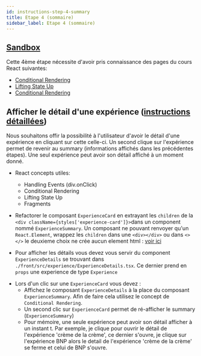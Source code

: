 ```yaml
---
id: instructions-step-4-summary
title: Etape 4 (sommaire)
sidebar_label: Etape 4 (sommaire)
---
```


## [Sandbox](https://codesandbox.io/s/github/reactlab-dev/reactlab/tree/step-4/lab/front)

Cette 4ème étape nécessite d'avoir pris connaissance des pages du cours React suivantes:

- [Conditional Rendering](../react/react-conditional-rendering)
- [Lifting State Up](../react/react-lifting-state-up)
- [Conditional Rendering](../react/react-fragments)

## Afficher le détail d'une expérience ([instructions détaillées](./step-4-detailed.md))

Nous souhaitons offir la possibilité à l'utilisateur d'avoir le détail d'une expérience en cliquant sur cette celle-ci. Un second clique sur l'expérience permet de revenir au summary (informations affichés dans les précédentes étapes). Une seul expérience peut avoir son détail affiché à un moment donné.

- React concepts utiles:

  - Handling Events (div.onClick)
  - Conditional Rendering
  - Lifting State Up
  - Fragments

- Refactorer le composant `ExperienceCard` en extrayant les `children` de la `<div className={styles['experience-card']}>`dans un component nommé `ExperienceSummary`. Un composant ne pouvant renvoyer qu'un `React.Element`, wrappez les `children` dans une `<div></div>` ou dans `<></>` le deuxieme choix ne crée aucun element html : [voir ici](https://reactjs.org/docs/fragments.html#short-syntax)

* Pour afficher les détails vous devez vous servir du component `ExperienceDetails` se trouvant dans `./front/src/experience/ExperienceDetails.tsx`. Ce dernier prend en `props` une experience de type `Experience`

- Lors d'un clic sur une `ExperienceCard` vous devez :
  - Affichez le composant `ExperienceDetails` à la place du composant `ExperienceSummary`. Afin de faire cela utilisez le concept de `Conditional Rendering`.
  - Un second clic sur `ExperienceCard` permet de ré-afficher le summary (`ExperienceSummary`)
  - Pour mémoire, une seule expérience peut avoir son détail afficher à un instant t. Par exemple, je clique pour ouvrir le détail de l'expérience 'crème de la crème', ce dernier s'ouvre, je clique sur l'expérience BNP alors le detail de l'expérience 'crème de la crème' se ferme et celui de BNP s'ouvre.
